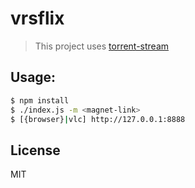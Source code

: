 # vrsflix

> This project uses [torrent-stream](https://github.com/mafintosh/torrent-stream)

## Usage:
```bash
$ npm install
$ ./index.js -m <magnet-link>
$ [{browser}|vlc] http://127.0.0.1:8888
```

## License
MIT
